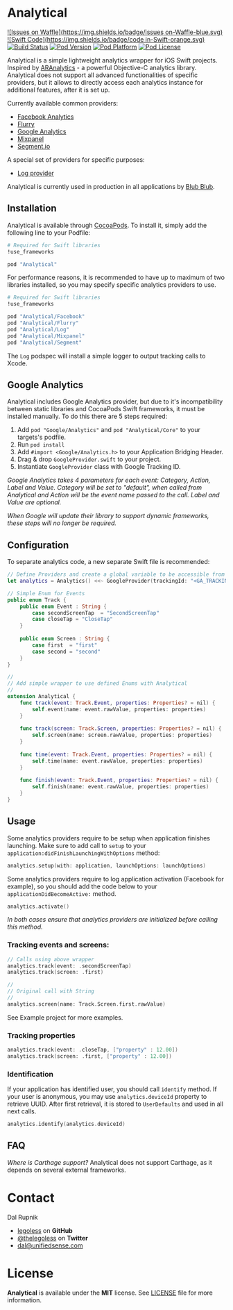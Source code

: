 # Analytical

[![Issues on Waffle](https://img.shields.io/badge/issues on-Waffle-blue.svg)](http://waffle.io/legoless/Analytical)
[![Swift Code](https://img.shields.io/badge/code in-Swift-orange.svg)](http://github.com/legoless/Analytical)
[![Build Status](https://travis-ci.org/Legoless/Analytical.svg)](https://travis-ci.org/legoless/Analytical)
[![Pod Version](http://img.shields.io/cocoapods/v/Analytical.svg?style=flat)](http://cocoadocs.org/docsets/Analytical/)
[![Pod Platform](http://img.shields.io/cocoapods/p/Analytical.svg?style=flat)](http://cocoadocs.org/docsets/Analytical/)
[![Pod License](http://img.shields.io/cocoapods/l/Analytical.svg?style=flat)](http://opensource.org/licenses/MIT)

Analytical is a simple lightweight analytics wrapper for iOS Swift projects. Inspired by [ARAnalytics](https://github.com/orta/ARAnalytics) - a powerful Objective-C analytics library. Analytical does not support all advanced functionalities of specific providers, but it allows to directly access each analytics instance for additional features, after it is set up.

Currently available common providers:

- [Facebook Analytics](https://developers.facebook.com/products/analytics)
- [Flurry](https://github.com/flurry/flurry-ios-sdk)
- [Google Analytics](https://developers.google.com/analytics/devguides/collection/ios/v3/)
- [Mixpanel](https://mixpanel.com/help/reference/ios)
- [Segment.io](https://segment.com/docs/sources/mobile/ios/)

A special set of providers for specific purposes:
- [Log provider](https://github.com/Legoless/Analytical/blob/master/Analytical/Classes/Provider/LogProvider.swift)

Analytical is currently used in production in all applications by [Blub Blub](http://blubblub.org).

## Installation

Analytical is available through [CocoaPods](http://cocoapods.org). To install
it, simply add the following line to your Podfile:

```ruby
# Required for Swift libraries
!use_frameworks

pod "Analytical"
```
For performance reasons, it is recommended to have up to maximum of two libraries installed, so you may specify specific analytics providers to use.

```ruby
# Required for Swift libraries
!use_frameworks

pod "Analytical/Facebook"
pod "Analytical/Flurry"
pod "Analytical/Log"
pod "Analytical/Mixpanel"
pod "Analytical/Segment"
```
The `Log` podspec will install a simple logger to output tracking calls to Xcode.

## Google Analytics

Analytical includes Google Analytics provider, but due to it's incompatibility between static libraries and CocoaPods Swift frameworks, it must be installed manually. To do this there are 5 steps required:

1. Add `pod "Google/Analytics"` and `pod "Analytical/Core"` to your targets's podfile.
2. Run `pod install`
3. Add `#import <Google/Analytics.h>` to your Application Bridging Header.
4. Drag & drop `GoogleProvider.swift` to your project.
5. Instantiate `GoogleProvider` class with Google Tracking ID.

*Google Analytics takes 4 parameters for each event: Category, Action, Label and Value. Category will be set to "default", when called from Analytical and Action will be the event name passed to the call. Label and Value are optional.*

*When Google will update their library to support dynamic frameworks, these steps will no longer be required.*

## Configuration

To separate analytics code, a new separate Swift file is recommended:

```swift
// Define Providers and create a global variable to be accessible from everywhere
let analytics = Analytics() <<~ GoogleProvider(trackingId: "<GA_TRACKING_ID>") <<~ MixpanelProvider(token: "<MIXPANEL_TOKEN>") <<~ FacebookProvider()

// Simple Enum for Events
public enum Track {
    public enum Event : String {
        case secondScreenTap  = "SecondScreenTap"
        case closeTap = "CloseTap"
    }
    
    public enum Screen : String {
        case first  = "first"
        case second = "second"
    }
}

//
// Add simple wrapper to use defined Enums with Analytical
//
extension Analytical {
    func track(event: Track.Event, properties: Properties? = nil) {
        self.event(name: event.rawValue, properties: properties)
    }
    
    func track(screen: Track.Screen, properties: Properties? = nil) {
        self.screen(name: screen.rawValue, properties: properties)
    }
    
    func time(event: Track.Event, properties: Properties? = nil) {
        self.time(name: event.rawValue, properties: properties)
    }
    
    func finish(event: Track.Event, properties: Properties? = nil) {
        self.finish(name: event.rawValue, properties: properties)
    }
}
```

## Usage

Some analytics providers require to be setup when application finishes launching. Make sure to add call to `setup` to your `application:didFinishLaunchingWithOptions` method:

```swift
analytics.setup(with: application, launchOptions: launchOptions)
```

Some analytics providers require to log application activation (Facebook for example), so you should add the code below to your `applicationDidBecomeActive:` method.

```swift
analytics.activate()
```

*In both cases ensure that analytics providers are initialized before calling this method.*

### Tracking events and screens:

```swift
// Calls using above wrapper
analytics.track(event: .secondScreenTap)
analytics.track(screen: .first)

//
// Original call with String
//
analytics.screen(name: Track.Screen.first.rawValue)
```

See Example project for more examples.

### Tracking properties

```swift
analytics.track(event: .closeTap, ["property" : 12.00])
analytics.track(screen: .first, ["property" : 12.00])
```

### Identification

If your application has identified user, you should call `identify` method. If your user is anonymous, you may use `analytics.deviceId` property to retrieve UUID. After first retrieval, it is stored to `UserDefaults` and used in all next calls.

```swift
analytics.identify(analytics.deviceId)
```

## FAQ

*Where is Carthage support?*
Analytical does not support Carthage, as it depends on several external frameworks.

Contact
======

Dal Rupnik

- [legoless](https://github.com/legoless) on **GitHub**
- [@thelegoless](https://twitter.com/thelegoless) on **Twitter**
- [dal@unifiedsense.com](mailto:dal@unifiedsense.com)

License
======

**Analytical** is available under the **MIT** license. See [LICENSE](https://github.com/Legoless/Analytical/blob/master/LICENSE) file for more information.
